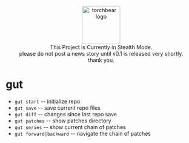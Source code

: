 <p align="center"><img width="100" src="https://i.imgur.com/Vm9PyLX.png" alt="torchbear logo"><br>This Project is Currently in Stealth Mode.<br>please do not post a news story until v0.1 is released very shortly.<br>thank you.</p>


# gut 

* `gut start` -- initialize repo
* `gut save` -- save current repo files
* `gut diff` -- changes since last repo save
* `gut patches` -- show patches directory
* `gut series` -- show current chain of patches
* `gut forward|backward` -- navigate the chain of patches
